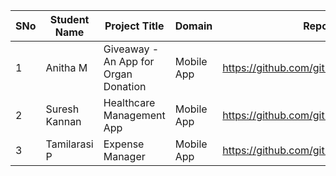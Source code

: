 | SNo | Student Name | Project Title | Domain | Repo |
| --- | --- | --- | --- | --- |
| 1 | Anitha M | Giveaway - An App for Organ Donation | Mobile App | https://github.com/gitUserid/repoName | 
| 2 | Suresh Kannan | Healthcare Management App | Mobile App | https://github.com/gitUserid/repoName |
| 3 | Tamilarasi P | Expense Manager | Mobile App | https://github.com/gitUserid/repoName |
